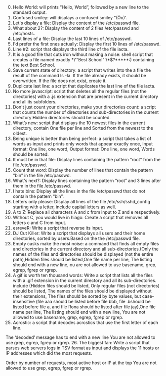 0. Hello World: will  prints “Hello, World”, followed by a new line to the standard output.
1. Confused smiley: will displays a confused smiley "(Ôo)'.
2. Let's display a file: Display the content of the /etc/passwd file.
3. What about 2?: Display the content of 2 files /etc/passwd and /etc/hosts.
4. Last lines of a file: Display the last 10 lines of /etc/passwd.
5. I'd prefer the first ones actually: Display the first 10 lines of /etc/passwd.
6. Line #2: script that displays the third line of the file iacta.
7. It is a good file that cuts iron without making a noise: shell script that creates a file named exactly \*\\'"Best School"\'\\*$\?\*\*\*\*\*:) containing the text Best School.
8. Save current state of directory: a script that writes into the a file the result of the command ls -la. If the file already exists, it should be overwritten. If the file does not exist, create it.
9. Duplicate last line: a script that duplicates the last line of the file iacta.
10. No more javascript: script that deletes all the regular files (not the directories) with a .js extension that are present in the current directory and all its subfolders.
11. Don't just count your directories, make your directories count: a script that counts the number of directories and sub-directories in the current directory Hidden directories should be counted.
12. What’s new:  script that displays the 10 newest files in the current directory, contain One file per line and Sorted from the newest to the oldest.
13. Being unique is better than being perfect: a script that takes a list of words as input and prints only words that appear exactly once, Input format: One line, one word, Output format: One line, one word, Words should be sorted.
14. It must be in that file: Display lines containing the pattern “root” from the file /etc/passwd.
15. Count that word: Display the number of lines that contain the pattern “bin” in the file /etc/passwd.
16. What's next?: Display lines containing the pattern “root” and 3 lines after them in the file /etc/passwd.
17. I hate bins: Display all the lines in the file /etc/passwd that do not contain the pattern “bin”.
18. Letters only please: Display all lines of the file /etc/ssh/sshd_config starting with a letter, include capital letters as well.
19. A to Z: Replace all characters A and c from input to Z and e respectively.
20. Without C, you would live in hiago: Create a script that removes all letters c and C from input.
21. esreveR: Write a script that reverse its input.
22. DJ Cut Killer: Write a script that displays all users and their home directories, sorted by users.Based on the the /etc/passwd file.
23. Empty casks make the most noise: a command that finds all empty files and directories in the current directory and all sub-directories.(Only the names of the files and directories should be displayed (not the entire path),Hidden files should be listed,One file name per line, The listing should end with a new line, ou are not allowed to use basename, grep, egrep, fgrep or rgrep.
24. A gif is worth ten thousand words: Write a script that lists all the files with a .gif extension in the current directory and all its sub-directories. include (Hidden files should be listed, Only regular files (not directories) should be listed, The names of the files should be displayed without their extensions, The files should be sorted by byte values, but case-insensitive (file aaa should be listed before file bbb, file .bshould be listed before file a, and file Rona should be listed after file jay),One file name per line, The listing should end with a new line, You are not allowed to use basename, grep, egrep, fgrep or rgrep.
25. Acrostic: a script that decodes acrostics that use the first letter of each line.

The ‘decoded’ message has to end with a new line
You are not allowed to use grep, egrep, fgrep or rgrep.
26. The biggest fan: Write a script that parses web servers logs in TSV format as input and displays the 11 hosts or IP addresses which did the most requests.

Order by number of requests, most active host or IP at the top
You are not allowed to use grep, egrep, fgrep or rgrep.

